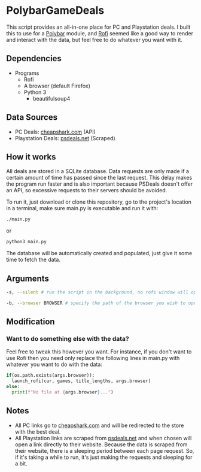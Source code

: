 # PolybarGameDeals
This script provides an all-in-one place for PC and Playstation deals. I built this to use for a [Polybar](https://github.com/polybar/polybar) module, and [Rofi](https://github.com/davatorium/rofi) seemed like a good way to render and interact with the data, but feel free to do whatever you want with it.

## Dependencies
  - Programs
    - Rofi
    - A browser (default Firefox)
    - Python 3
      - beautifulsoup4

## Data Sources
  - PC Deals: [cheapshark.com](https://www.cheapshark.com/) (API)
  - Playstation Deals: [psdeals.net](https://psdeals.net/) (Scraped)
## How it works
All deals are stored in a SQLite database. Data requests are only made if a certain amount of time has passed since the last request. This delay makes the program run faster and is also important because PSDeals doesn't offer an API, so excessive requests to their servers should be avoided.

To run it, just download or clone this repository, go to the project's location in a terminal, make sure main.[]()py is executable and run it with:
```bash
./main.py
```
or
```bash
python3 main.py
```
The database will be automatically created and populated, just give it some time to fetch the data.
## Arguments
```bash
-s, --silent # run the script in the background, no rofi window will open
```
```bash
-b, --browser BROWSER # specify the path of the browser you wish to open links with
```

## Modification
### Want to do something else with the data?
Feel free to tweak this however you want. For instance, if you don't want to use Rofi then you need only replace the following lines in main.[]()py with whatever you want to do with the data:
```python
if(os.path.exists(args.browser)):
  launch_rofi(cur, games, title_lengths, args.browser)
else: 
  print(f"No file at {args.browser}...")
```

## Notes
  - All PC links go to [cheapshark.com](https://www.cheapshark.com/) and will be redirected to the store with the best deal.
  - All Playstation links are scraped from [psdeals.net](https://psdeals.net/) and when chosen will open a link directly to their website. Because the data is scraped from their website, there is a sleeping period between each page request. So, if it's taking a while to run, it's just making the requests and sleeping for a bit.
